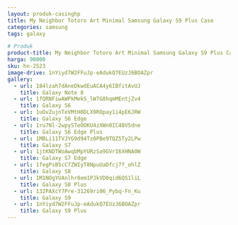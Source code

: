 ```yaml
---
layout: produk-casinghp
title: My Neighbor Totoro Art Minimal Samsung Galaxy S9 Plus Case
categories: samsung
tags: galaxy

# Produk
product-title: My Neighbor Totoro Art Minimal Samsung Galaxy S9 Plus Case
harga: 90000
sku: hn-2523
image-drive: 1nYiyd7W2FFuJp-eAdukQ7EUzJ6BOAZpr
gallery:
  - url: 184lzah7dAneDkwdEuACA4y6IBfitAvUJ
    title: Galaxy Note 8
  - url: 1fQRNFiwAWPkMekS_lW7G8hqmMEntjZv4
    title: Galaxy S6
  - url: 1uOvZujnTeVMtH0DLX9ROpay1i4pE6JRW
    title: Galaxy S6 Edge
  - url: 1ru7Nl-2wpySTeOOKU4zXWn0IC48V5dne
    title: Galaxy S6 Edge Plus
  - url: 1MBLi11TVJYG9d94Tz0PBe9TQZ5Ty2LPw
    title: Galaxy S7
  - url: 1jtKNDTWoAwqbMpYURzSa9GVrI6XHNA0W
    title: Galaxy S7 Edge
  - url: 1fegPsB5cC7ZWIyT8NpuUaDfcj7f_ohlZ
    title: Galaxy S8
  - url: 1M1NOgYUAnlhr8em1PJkVD0qid6QS1liL
    title: Galaxy S8 Plus
  - url: 132PAXcY7Pre-31269ri06_Pybq-Fn_Ku
    title: Galaxy S9
  - url: 1nYiyd7W2FFuJp-eAdukQ7EUzJ6BOAZpr
    title: Galaxy S9 Plus
---
```


